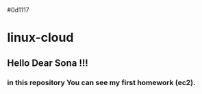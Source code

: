 #0d1117
# linux-cloud
## Hello Dear Sona !!!
### in this repository You can see my first homework (**ec2**). 
